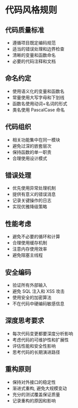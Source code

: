 # 代码风格规则

## 代码质量标准

- 遵循项目既定编码规范
- 适当的错误处理和边界检查
- 清晰的变量和函数命名
- 必要的代码注释和文档

## 命名约定

- 使用语义化的变量和函数名
- 常量使用大写字母和下划线
- 函数名使用动词+名词的形式
- 类名使用 PascalCase 命名

## 代码组织

- 相关功能集中在同一模块
- 避免过深的嵌套层次
- 保持函数的单一职责
- 合理使用设计模式

## 错误处理

- 优先使用异常处理机制
- 提供有意义的错误消息
- 记录关键操作的日志
- 实现优雅降级策略

## 性能考虑

- 避免不必要的循环和计算
- 合理使用缓存机制
- 注意内存使用效率
- 避免阻塞主线程

## 安全编码

- 验证所有外部输入
- 避免 SQL 注入和 XSS 攻击
- 使用安全的加密算法
- 不在代码中硬编码敏感信息

## 深度思考要求

- 每次代码变更都要深度分析影响
- 考虑代码的可维护性和扩展性
- 评估性能和安全性影响
- 思考代码的长期演进路径

## 重构原则

- 保持对外接口的稳定性
- 渐进式重构, 避免大规模变动
- 充分的测试覆盖保证质量
- 记录重构的原因和影响
